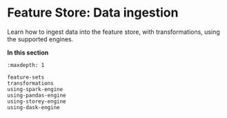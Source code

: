 # Feature Store:  Data ingestion

Learn how to ingest data into the feature store, with transformations, using the supported engines.

**In this section**
```{toctree}
:maxdepth: 1

feature-sets
transformations
using-spark-engine
using-pandas-engine
using-storey-engine
using-dask-engine
```
